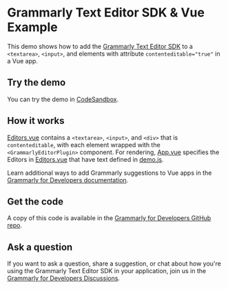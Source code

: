 # Grammarly Text Editor SDK & Vue Example

This demo shows how to add the [Grammarly Text Editor SDK](https://developer.grammarly.com/) to a `<textarea>`, `<input>`, and elements with attribute `contenteditable="true"` in a Vue app. 

## Try the demo

You can try the demo in [CodeSandbox](https://codesandbox.io/s/github/grammarly/javascript-plugin/tree/main/examples/editor-sdk-vue).

## How it works

[Editors.vue](./src/components/Editors.vue) contains a `<textarea>`, `<input>`, and `<div>` that is `contenteditable`, with each element wrapped with the `<GrammarlyEditorPlugin>` component. For rendering, [App.vue](./src/App.vue) specifies the Editors in [Editors.vue](./src/components/Editors.vue) that have text defined in [demo.js](./src/components/demo.js).

Learn additional ways to add Grammarly suggestions to Vue apps in the [Grammarly for Developers documentation](https://developer.grammarly.com/docs/editor-sdk-vue).

## Get the code

A copy of this code is available in the [Grammarly for Developers GitHub repo](https://github.com/grammarly/grammarly-for-developers/tree/main/examples/editor-sdk-vue). 

## Ask a question

If you want to ask a question, share a suggestion, or chat about how you're using the Grammarly Text Editor SDK in your application, join us in the [Grammarly for Developers Discussions](https://github.com/grammarly/grammarly-for-developers/discussions).
